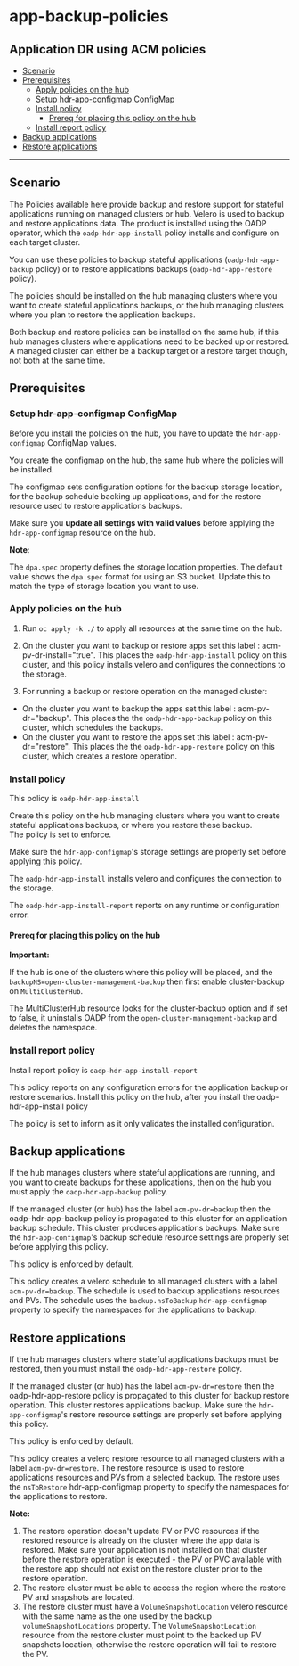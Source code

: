 # app-backup-policies
Application DR using ACM policies 
------

- [Scenario](#scenario)
- [Prerequisites](#prerequisites)
  - [Apply policies on the hub](#apply-policies-on-the-hub)
  - [Setup hdr-app-configmap ConfigMap](#setup-hdr-app-configmap-configmap)
  - [Install policy](#install-policy)
    - [Prereq for placing this policy on the hub](#prereq-for-placing-this-policy-on-the-hub)
  - [Install report policy](#install-report-policy)
- [Backup applications](#backup-applications)
- [Restore applications](#restore-applications)

------

## Scenario
The Policies available here provide backup and restore support for stateful applications running on  managed clusters or hub. Velero is used to backup and restore applications data. The product is installed using the OADP operator, which the `oadp-hdr-app-install` policy installs and configure on each target cluster.

You can use these policies to backup stateful applications (`oadp-hdr-app-backup` policy) or to restore applications backups (`oadp-hdr-app-restore` policy).

The policies should be installed on the hub managing clusters where you want to create stateful applications backups, or the hub managing clusters where you plan to restore the application backups. 

Both backup and restore policies can be installed on the same hub, if this hub manages clusters where applications need to be backed up or restored. A managed cluster can either be a backup target or a restore target though, not both at the same time. 


## Prerequisites


### Setup hdr-app-configmap ConfigMap

Before you install the policies on the hub, you have to update the `hdr-app-configmap` ConfigMap values. 

You create the configmap on the hub, the same hub where the policies will be installed.

The configmap sets configuration options for the backup storage location, for the backup schedule backing up applications, and for the restore resource used to restore applications backups.

Make sure you <b>update all settings with valid values</b> before applying the `hdr-app-configmap` resource on the hub.

<b>Note</b>:

The `dpa.spec` property defines the storage location properties. The default value shows the `dpa.spec` format for using an S3 bucket. Update this to match the type of storage location you want to use.


### Apply policies on the hub

1. Run `oc apply -k ./` to apply all resources at the same time on the hub. 

2. On the cluster you want to backup or restore apps set this label : acm-pv-dr-install="true". 
This places the `oadp-hdr-app-install` policy on this cluster, and this policy installs velero and configures the connections to the storage.

3. For running a backup or restore operation on the managed cluster:
  - On the cluster you want to backup the apps set this label : acm-pv-dr="backup". 
This places the the `oadp-hdr-app-backup` policy on this cluster, which schedules the backups.
  - On the cluster you want to restore the apps set this label : acm-pv-dr="restore". 
This places the the `oadp-hdr-app-restore` policy on this cluster, which creates a restore operation.


### Install policy 


This policy is `oadp-hdr-app-install` 

Create this policy on the hub managing clusters where you want to create stateful applications backups,
or where you restore these backup.  
The policy is set to enforce.

Make sure the `hdr-app-configmap`'s storage settings are properly set before applying this policy.

The  `oadp-hdr-app-install` installs velero and configures the connection to the storage.

The  `oadp-hdr-app-install-report` reports on any runtime or configuration error.

#### Prereq for placing this policy on the hub


<b>Important:</b>

If the hub is one of the clusters where this policy will be placed, and the `backupNS=open-cluster-management-backup` then first enable cluster-backup on `MultiClusterHub`. 

The MultiClusterHub resource looks for the cluster-backup option and if set to false, it uninstalls OADP from the `open-cluster-management-backup` and deletes the namespace.


### Install report policy

Install report policy is `oadp-hdr-app-install-report` 


This policy reports on any configuration errors for the application backup or restore scenarios.
Install this policy on the hub, after you install the oadp-hdr-app-install policy

The policy is set to inform as it only validates the installed configuration.

## Backup applications

If the hub manages clusters where stateful applications are running, and you want to create backups for these applications, then on the hub you must apply the `oadp-hdr-app-backup` policy.


If the managed cluster (or hub) has the label `acm-pv-dr=backup` then the oadp-hdr-app-backup policy 
is propagated to this cluster for an application backup schedule. This cluster produces applications backups.
Make sure the `hdr-app-configmap`'s backup schedule resource settings are properly set before applying this policy.

This policy is enforced by default.

This policy creates a velero schedule to all managed clusters with a label `acm-pv-dr=backup`.
The schedule is used to backup applications resources and PVs.
The schedule uses the `backup.nsToBackup` `hdr-app-configmap` property to specify the namespaces for the applications to backup. 


## Restore applications

If the hub manages clusters where stateful applications backups must be restored, then you must install the `oadp-hdr-app-restore` policy.

If the managed cluster (or hub) has the label `acm-pv-dr=restore` then the oadp-hdr-app-restore policy 
is propagated to this cluster for backup restore operation. This cluster restores applications backup.
Make sure the `hdr-app-configmap`'s restore resource settings are properly set before applying this policy.

This policy is enforced by default.

This policy creates a velero restore resource to all managed clusters 
with a label `acm-pv-dr=restore`. The restore resource is used to restore applications resources and PVs
from a selected backup.
The restore uses the `nsToRestore` hdr-app-configmap property to specify the namespaces for the applications to restore.


<b>Note:</b>
1. The restore operation doesn't update PV or PVC resources if the restored resource is already on the cluster where the app data is restored. Make sure your application is not installed on that cluster before the restore operation is executed - the PV or PVC available with the restore app should not exist on the restore cluster prior to the restore operation.
2. The restore cluster must be able to access the region where the restore PV and snapshots are located.
3. The restore cluster must have a `VolumeSnapshotLocation` velero resource with the same name as the one used by the backup `volumeSnapshotLocations` property. The `VolumeSnapshotLocation` resource from the restore cluster must point to the backed up PV snapshots location, otherwise the restore operation will fail to restore the PV.







